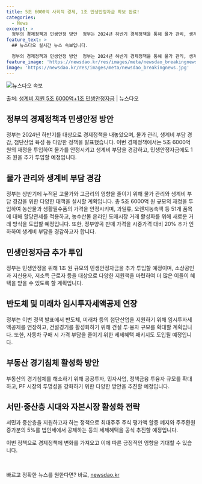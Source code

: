 ```yaml
---
title: 5조 6000억 사회적 경제, 1조 민생안정자금 확보 완료!
categories:
  - News
excerpt: >
  정부의 경제정책과 민생안정 방안  정부는 2024년 하반기 경제정책을 통해 물가 관리, 생계비 부담 경감, …
feature_text: >
  ## 뉴스다오 실시간 뉴스 속보입니다.

  정부의 경제정책과 민생안정 방안  정부는 2024년 하반기 경제정책을 통해 물가 관리, 생계비 부담 경감, …
feature_image: 'https://newsdao.kr/res/images/meta/newsdao_breakingnews.jpg'
image: 'https://newsdao.kr/res/images/meta/newsdao_breakingnews.jpg'
---
```


![뉴스다오 속보](https://newsdao.kr/res/images/meta/newsdao_breakingnews.jpg)

<p>출처: <a href="https://newsdao.kr/4575" rel="dofollow">생계비 지원 5조 6000억+1조 민생안정자금</a> | 뉴스다오</p>

<h2 data-ke-size="size26">정부의 경제정책과 민생안정 방안</h2>
정부는 2024년 하반기를 대상으로 경제정책을 내놓았으며, 물가 관리, 생계비 부담 경감, 첨단산업 육성 등 다양한 정책을 발표했습니다. 
이번 경제정책에서는 5조 6000억 원의 재정을 투입하여 물가를 안정시키고 생계비 부담을 경감하고, 민생안정자금에도 1조 원을 추가 투입할 예정입니다.

<h2 data-ke-size="size26">물가 관리와 생계비 부담 경감</h2>
정부는 상반기에 누적된 고물가와 고금리의 영향을 줄이기 위해 물가 관리와 생계비 부담 경감을 위한 다양한 대책을 실시할 계획입니다. 총 5조 6000억 원 규모의 재정을 투입하여 농산물과 생활필수품의 가격을 안정시키며, 과일류, 오렌지농축액 등 51개 품목에 대해 할당관세를 적용하고, 농수산물 온라인 도매시장 거래 활성화를 위해 새로운 거래 방식을 도입할 예정입니다. 또한, 정부양곡 판매 가격을 시중가격 대비 20% 추가 인하하여 생계비 부담을 경감하고자 합니다.

<h2 data-ke-size="size26">민생안정자금 추가 투입</h2>
정부는 민생안정을 위해 1조 원 규모의 민생안정자금을 추가 투입할 예정이며, 소상공인과 저신용자, 저소득 근로자 등을 대상으로 다양한 지원책을 마련하여 더 많은 이들이 혜택을 받을 수 있도록 할 계획입니다.

<h2 data-ke-size="size26">반도체 및 미래차 임시투자세액공제 연장</h2>
정부는 이번 정책 발표에서 반도체, 미래차 등의 첨단산업을 지원하기 위해 임시투자세액공제를 연장하고, 건설경기를 활성화하기 위해 건설 투·융자 규모를 확대할 계획입니다. 또한, 자동차 구매 시 가격 부담을 줄이기 위한 세제혜택 패키지도 도입될 예정입니다.

<h2 data-ke-size="size26">부동산 경기침체 활성화 방안</h2>
부동산의 경기침체를 해소하기 위해 공공투자, 민자사업, 정책금융 투융자 규모를 확대하고, PF 시장의 투명성을 강화하기 위한 다양한 방안을 추진할 예정입니다.

<h2 data-ke-size="size26">서민·중산층 시대와 자본시장 활성화 전략</h2>
서민과 중산층을 지원하고자 하는 정책으로 최대주주 주식 평가액 할증 폐지와 주주환원 증가분의 5%를 법인세에서 공제하는 등의 세제혜택을 공식 추진할 예정입니다.

이번 정책으로 경제정책에 변화를 가져오고 이에 따른 긍정적인 영향을 기대할 수 있습니다. <p data-ke-size="size16">&nbsp;</p> 

빠르고 정확한 뉴스를 원한다면? 바로, <a href="https://newsdao.kr" rel="dofollow">newsdao.kr</a>


